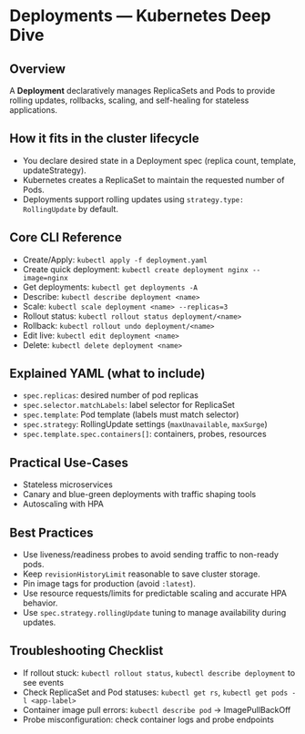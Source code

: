 # Deployments — Kubernetes Deep Dive

## Overview
A **Deployment** declaratively manages ReplicaSets and Pods to provide rolling updates, rollbacks, scaling, and self-healing for stateless applications.

## How it fits in the cluster lifecycle
- You declare desired state in a Deployment spec (replica count, template, updateStrategy).
- Kubernetes creates a ReplicaSet to maintain the requested number of Pods.
- Deployments support rolling updates using `strategy.type: RollingUpdate` by default.

## Core CLI Reference
- Create/Apply: `kubectl apply -f deployment.yaml`
- Create quick deployment: `kubectl create deployment nginx --image=nginx`
- Get deployments: `kubectl get deployments -A`
- Describe: `kubectl describe deployment <name>`
- Scale: `kubectl scale deployment <name> --replicas=3`
- Rollout status: `kubectl rollout status deployment/<name>`
- Rollback: `kubectl rollout undo deployment/<name>`
- Edit live: `kubectl edit deployment <name>`
- Delete: `kubectl delete deployment <name>`

## Explained YAML (what to include)
- `spec.replicas`: desired number of pod replicas
- `spec.selector.matchLabels`: label selector for ReplicaSet
- `spec.template`: Pod template (labels must match selector)
- `spec.strategy`: RollingUpdate settings (`maxUnavailable`, `maxSurge`)
- `spec.template.spec.containers[]`: containers, probes, resources

## Practical Use-Cases
- Stateless microservices
- Canary and blue-green deployments with traffic shaping tools
- Autoscaling with HPA

## Best Practices
- Use liveness/readiness probes to avoid sending traffic to non-ready pods.
- Keep `revisionHistoryLimit` reasonable to save cluster storage.
- Pin image tags for production (avoid `:latest`).
- Use resource requests/limits for predictable scaling and accurate HPA behavior.
- Use `spec.strategy.rollingUpdate` tuning to manage availability during updates.

## Troubleshooting Checklist
- If rollout stuck: `kubectl rollout status`, `kubectl describe deployment` to see events
- Check ReplicaSet and Pod statuses: `kubectl get rs`, `kubectl get pods -l <app-label>`
- Container image pull errors: `kubectl describe pod` -> ImagePullBackOff
- Probe misconfiguration: check container logs and probe endpoints
